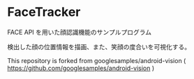 # FaceTracker
FACE API を用いた顔認識機能のサンプルプログラム

検出した顔の位置情報を描画、また、笑顔の度合いを可視化する。

This repository is forked from googlesamples/android-vision ( https://github.com/googlesamples/android-vision )